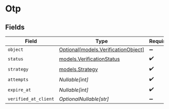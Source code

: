 # Otp


## Fields

| Field                                                                  | Type                                                                   | Required                                                               | Description                                                            |
| ---------------------------------------------------------------------- | ---------------------------------------------------------------------- | ---------------------------------------------------------------------- | ---------------------------------------------------------------------- |
| `object`                                                               | [Optional[models.VerificationObject]](../models/verificationobject.md) | :heavy_minus_sign:                                                     | N/A                                                                    |
| `status`                                                               | [models.VerificationStatus](../models/verificationstatus.md)           | :heavy_check_mark:                                                     | N/A                                                                    |
| `strategy`                                                             | [models.Strategy](../models/strategy.md)                               | :heavy_check_mark:                                                     | N/A                                                                    |
| `attempts`                                                             | *Nullable[int]*                                                        | :heavy_check_mark:                                                     | N/A                                                                    |
| `expire_at`                                                            | *Nullable[int]*                                                        | :heavy_check_mark:                                                     | N/A                                                                    |
| `verified_at_client`                                                   | *OptionalNullable[str]*                                                | :heavy_minus_sign:                                                     | N/A                                                                    |